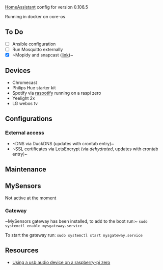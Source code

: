 [HomeAssistant](https://home-assistant.io) config for version 0.106.5

Running in docker on core-os

## To Do

- [ ] Ansible configuration
- [ ] Run Mosquitto externally
- [x] ~Mopidy and snapcast ([link](https://home-assistant.io/blog/2016/02/18/multi-room-audio-with-snapcast/))~

## Devices

* Chromecast
* Philips Hue starter kit
* Spotify via [raspotify](https://github.com/dtcooper/raspotify) running on a raspi zero
* Yeelight 2x
* LG webos tv

## Configurations

### External access

* ~DNS via DuckDNS (updates with crontab entry)~
* ~SSL certificates via LetsEncrypt (via _dehydrated_, updates with crontab entry)~

## Maintenance

## MySensors

Not active at the moment

### Gateway

~MySensors gateway has been installed, to add to the boot run:~
`sudo systemctl enable mysgateway.service`

To start the gateway run:
`sudo systemctl start mysgateway.service`

## Resources

* [Using a usb audio device on a raspberry-pi zero](https://raspberrytips.nl/usb-audio-gebruiken-op-een-raspberry-pi/)

